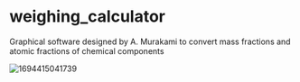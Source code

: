 # weighing_calculator
Graphical software designed by A. Murakami to convert mass fractions and atomic fractions of chemical components

![1694415041739](https://github.com/JunHuaBai96/weighing_calculator/assets/102909786/42ec5555-0af7-4b42-9d27-583a28adadc2)
